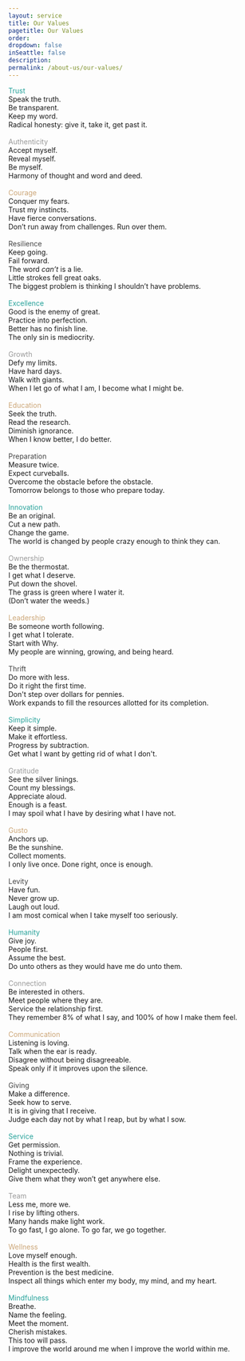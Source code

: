 ```yaml
---
layout: service
title: Our Values
pagetitle: Our Values
order:
dropdown: false
inSeattle: false
description: 
permalink: /about-us/our-values/
---
```


<div class="value-title" style="color: #26a29a">Trust</div>
<div class="value-cmd">Speak the truth.</div>
<div class="value-cmd">Be transparent.</div>
<div class="value-cmd">Keep my word.</div>
<div class="value-single">Radical honesty: give it, take it, get past it.</div>

<br>

<div class="value-title" style="color: #999999">Authenticity</div>
<div class="value-cmd">Accept myself.</div>
<div class="value-cmd">Reveal myself.</div>
<div class="value-cmd">Be myself.</div>
<div class="value-single">Harmony of thought and word and deed.</div>

<br>

<div class="value-title" style="color: #cca677">Courage</div>
<div class="value-cmd">Conquer my fears.</div>
<div class="value-cmd">Trust my instincts.</div>
<div class="value-cmd">Have fierce conversations.</div>
<div class="value-single">Don’t run away from challenges. Run over them.</div>

<br>

<div class="value-title" style="color: #434343">Resilience</div>
<div class="value-cmd">Keep going.</div>
<div class="value-cmd">Fail forward.</div>
<div class="value-cmd">The word <em>can’t</em> is a lie.</div>
<div class="value-cmd">Little strokes fell great oaks.</div>
<div class="value-single">The biggest problem is thinking I shouldn’t have problems.</div>

<br>

<div class="value-title" style="color: #26a29a">Excellence</div>
<div class="value-cmd">Good is the enemy of great.</div>
<div class="value-cmd">Practice into perfection.</div>
<div class="value-cmd">Better has no finish line.</div>
<div class="value-single">The only sin is mediocrity.</div>

<br>

<div class="value-title" style="color: #999999">Growth</div>
<div class="value-cmd">Defy my limits.</div>
<div class="value-cmd">Have hard days.</div>
<div class="value-cmd">Walk with giants.</div>
<div class="value-single">When I let go of what I am, I become what I might be.</div>

<br>

<div class="value-title" style="color: #cca677">Education</div>
<div class="value-cmd">Seek the truth.</div>
<div class="value-cmd">Read the research.</div>
<div class="value-cmd">Diminish ignorance.</div>
<div class="value-single">When I know better, I do better.</div>

<br>

<div class="value-title" style="color: #434343">Preparation</div>
<div class="value-cmd">Measure twice.</div>
<div class="value-cmd">Expect curveballs.</div>
<div class="value-cmd">Overcome the obstacle before the obstacle.</div>
<div class="value-single">Tomorrow belongs to those who prepare today.</div>

<br>

<div class="value-title" style="color: #26a29a">Innovation</div>
<div class="value-cmd">Be an original.</div>
<div class="value-cmd">Cut a new path.</div>
<div class="value-cmd">Change the game.</div>
<div class="value-single">The world is changed by people crazy enough to think they can.</div>

<br>

<div class="value-title" style="color: #999999">Ownership</div>
<div class="value-cmd">Be the thermostat.</div>
<div class="value-cmd">I get what I deserve.</div>
<div class="value-cmd">Put down the shovel.</div>
<div class="value-single">The grass is green where I water it.</div>
<div class="value-single">(Don’t water the weeds.)</div>

<br>

<div class="value-title" style="color: #cca677">Leadership</div>
<div class="value-cmd">Be someone worth following.</div>
<div class="value-cmd">I get what I tolerate.</div>
<div class="value-cmd">Start with Why.</div>
<div class="value-single">My people are winning, growing, and being heard.</div>

<br>

<div class="value-title" style="color: #434343">Thrift</div>
<div class="value-cmd">Do more with less.</div>
<div class="value-cmd">Do it right the first time.</div>
<div class="value-cmd">Don't step over dollars for pennies.</div>
<div class="value-single">Work expands to fill the resources allotted for its completion.</div>

<br>

<div class="value-title" style="color: #26a29a">Simplicity</div>
<div class="value-cmd">Keep it simple.</div>
<div class="value-cmd">Make it effortless.</div>
<div class="value-cmd">Progress by subtraction.</div>
<div class="value-single">Get what I want by getting rid of what I don't.</div>

<br>

<div class="value-title" style="color: #999999">Gratitude</div>
<div class="value-cmd">See the silver linings.</div>
<div class="value-cmd">Count my blessings.</div>
<div class="value-cmd">Appreciate aloud.</div>
<div class="value-cmd">Enough is a feast.</div>
<div class="value-single">I may spoil what I have by desiring what I have not.</div>

<br>

<div class="value-title" style="color: #cca677">Gusto</div>
<div class="value-cmd">Anchors up.</div>
<div class="value-cmd">Be the sunshine.</div>
<div class="value-cmd">Collect moments.</div>
<div class="value-single">I only live once. Done right, once is enough.</div>

<br>

<div class="value-title" style="color: #434343">Levity</div>
<div class="value-cmd">Have fun.</div>
<div class="value-cmd">Never grow up.</div>
<div class="value-cmd">Laugh out loud.</div>
<div class="value-single">I am most comical when I take myself too seriously.</div>

<br>

<div class="value-title" style="color: #26a29a">Humanity</div>
<div class="value-cmd">Give joy.</div>
<div class="value-cmd">People first.</div>
<div class="value-cmd">Assume the best.</div>
<div class="value-single">Do unto others as they would have me do unto them.</div>

<br>

<div class="value-title" style="color: #999999">Connection</div>
<div class="value-cmd">Be interested in others.</div>
<div class="value-cmd">Meet people where they are.</div>
<div class="value-cmd">Service the relationship first.</div>
<div class="value-single">They remember 8% of what I say, and 100% of how I make them feel.</div>

<br>

<div class="value-title" style="color: #cca677">Communication</div>
<div class="value-cmd">Listening is loving.</div>
<div class="value-cmd">Talk when the ear is ready.</div>
<div class="value-cmd">Disagree without being disagreeable.</div>
<div class="value-single">Speak only if it improves upon the silence.</div>

<br>

<div class="value-title" style="color: #434343">Giving</div>
<div class="value-cmd">Make a difference.</div>
<div class="value-cmd">Seek how to serve.</div>
<div class="value-cmd">It is in giving that I receive.</div>
<div class="value-single">Judge each day not by what I reap, but by what I sow.</div>

<br>

<div class="value-title" style="color: #26a29a">Service</div>
<div class="value-cmd">Get permission.</div>
<div class="value-cmd">Nothing is trivial.</div>
<div class="value-cmd">Frame the experience.</div>
<div class="value-cmd">Delight  unexpectedly.</div>
<div class="value-single">Give them what they won’t get anywhere else.</div>

<br>

<div class="value-title" style="color: #999999">Team</div>
<div class="value-cmd">Less me, more we.</div>
<div class="value-cmd">I rise by lifting others.</div>
<div class="value-cmd">Many hands make light work.</div>
<div class="value-single">To go fast, I go alone. To go far, we go together.</div>

<br>

<div class="value-title" style="color: #cca677">Wellness</div>
<div class="value-cmd">Love myself enough.</div>
<div class="value-cmd">Health is the first wealth.</div>
<div class="value-cmd">Prevention is the best medicine.</div>
<div class="value-single">Inspect all things which enter my body, my mind, and my heart.</div>

<br>

<div class="value-title" style="color: #26a29a">Mindfulness</div>
<div class="value-cmd">Breathe.</div>
<div class="value-cmd">Name the feeling.</div>
<div class="value-cmd">Meet the moment.</div>
<div class="value-cmd">Cherish mistakes.</div>
<div class="value-cmd">This too will pass.</div>
<div class="value-single">I improve the world around me when I improve the world within me.</div>

